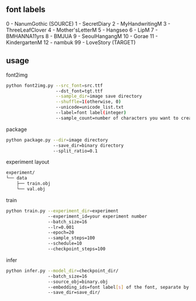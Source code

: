## font labels
0 - NanumGothic (SOURCE)
1 - SecretDiary
2 - MyHandwritingM
3 - ThreeLeafClover
4 - Mother'sLetterM
5 - Hangseo
6 - LipM
7 - BMHANNA11yrs
8 - BMJUA
9 - SeoulHangangM
10 - Gorae
11 - KindergartenM
12 - nambuk
99 - LoveStory (TARGET)

## usage
font2img
```sh
python font2img.py --src_font=src.ttf
                   --dst_font=tgt.ttf
                   --sample_dir=image save directory
                   --shuffle=1(otherwise, 0)
                   --unicode=unicode_list.txt
                   --label=font label(integer)
                   --sample_count=number of characters you want to create(integer)
```

package
```sh
python package.py --dir=image directory
                  --save_dir=binary directory
                  --split_ratio=0.1
```

experiment layout
```sh
experiment/
└── data
    ├── train.obj
    └── val.obj
```

train
```sh
python train.py --experiment_dir=experiment 
                --experiment_id=your experiment number
                --batch_size=16 
                --lr=0.001
                --epoch=20 
                --sample_steps=100 
                --schedule=10
                --checkpoint_steps=100
```

infer
```sh
python infer.py --model_dir=checkpoint_dir/
                --batch_size=16 
                --source_obj=binary.obj 
                --embedding_ids=font label[s] of the font, separate by comma
                --save_dir=save_dir/
```
